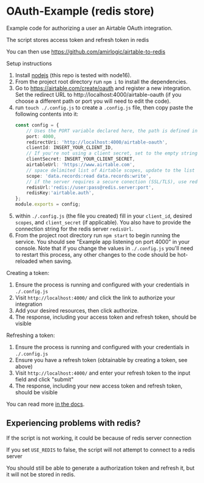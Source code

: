 # OAuth-Example (redis store)

Example code for authorizing a user an Airtable OAuth integration.

The script stores access token and refresh token in redis

You can then use https://github.com/amirlogic/airtable-to-redis

Setup instructions

1. Install [nodejs](https://nodejs.org/en/) (this repo is tested with node16).
2. From the project root directory run `npm i` to install the dependencies.
3. Go to https://airtable.com/create/oauth and register a new integration. Set the redirect URL to http://localhost:4000/airtable-oauth (if you choose a different path or port you will need to edit the code).
4. run `touch ./.config.js` to create a `.config.js` file, then copy paste the following contents into it:
    ```typescript
    const config = {
        // Uses the PORT variable declared here, the path is defined in code
        port: 4000,
        redirectUri: 'http://localhost:4000/airtable-oauth',
        clientId: INSERT_YOUR_CLIENT_ID,
        // If you're not using a client secret, set to the empty string: ""
        clientSecret: INSERT_YOUR_CLIENT_SECRET,
        airtableUrl: 'https://www.airtable.com',
        // space delimited list of Airtable scopes, update to the list of scopes you want for your integration
        scope: 'data.records:read data.records:write',
        // if the server requires a secure conection (SSL/TLS), use rediss:// instead
        redisUrl:'redis://user:pass@redis.server:port',
        redisKey:'airtable.auth',
    };
    module.exports = config;
    ```
5. within `./.config.js` (the file you created) fill in your `client_id`, desired `scopes`, and `client_secret` (if applicable).
    You also have to provide the connection string for the redis server `redisUrl`.
6. From the project root directory run `npm start` to begin running the service. You should see "Example app listening on port 4000" in your console. Note that if you change the values in `./.config.js` you'll need to restart this process, any other changes to the code should be hot-reloaded when saving.

Creating a token:

1. Ensure the process is running and configured with your credentials in `./.config.js`
2. Visit `http://localhost:4000/` and click the link to authorize your integration
3. Add your desired resources, then click authorize.
4. The response, including your access token and refresh token, should be visible

Refreshing a token:
1. Ensure the process is running and configured with your credentials in `./.config.js`
2. Ensure you have a refresh token (obtainable by creating a token, see above)
3. Visit `http://localhost:4000/` and enter your refresh token to the input field and click "submit"
4. The response, including your new access token and refresh token, should be visible


You can read more [in the docs](https://airtable.com/oauth-beta-developer-reference).


## Experiencing problems with redis?

If the script is not working, it could be because of redis server connection

If you set `USE_REDIS` to false, the script will not attempt to connect to a redis server

You should still be able to generate a authorization token and refresh it, but it will not be stored in redis. 
